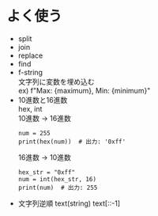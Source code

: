 # よく使う
- split
- join
- replace
- find
- f-string  
    文字列に変数を埋め込む  
    ex) f"Max: {maximum}, Min: {minimum}"
- 10進数と16進数  
    hex, int  
    10進数 -> 16進数
    ```
    num = 255
    print(hex(num))  # 出力: '0xff'
    ```
    16進数 -> 10進数
    ```
    hex_str = "0xff"
    num = int(hex_str, 16)
    print(num)  # 出力: 255
    ```
- 文字列逆順
    text(string) text[::-1]